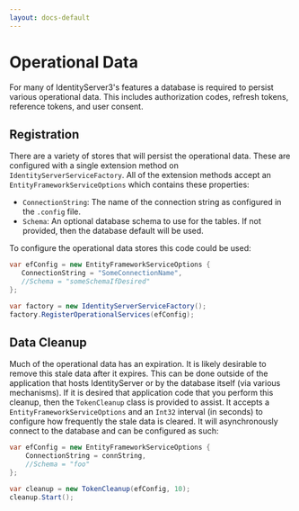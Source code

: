 ```yaml
---
layout: docs-default
---
```


# Operational Data

For many of IdentityServer3's features a database is required to persist various operational data. This includes authorization codes, refresh tokens, reference tokens, and user consent. 

## Registration

There are a variety of stores that will persist the operational data. These are configured with a single extension method on `IdentityServerServiceFactory`. All of the extension methods accept an `EntityFrameworkServiceOptions` which contains these properties:

* `ConnectionString`: The name of the connection string as configured in the `.config` file.
* `Schema`: An optional database schema to use for the tables. If not provided, then the database default will be used.

To configure the operational data stores this code could be used:

```csharp
var efConfig = new EntityFrameworkServiceOptions {
   ConnectionString = "SomeConnectionName",
   //Schema = "someSchemaIfDesired"
};

var factory = new IdentityServerServiceFactory();
factory.RegisterOperationalServices(efConfig);
``` 

## Data Cleanup

Much of the operational data has an expiration. It is likely desirable to remove this stale data after it expires. This can be done outside of the application that hosts IdentityServer or by the database itself (via various mechanisms). If it is desired that application code that you perform this cleanup, then the `TokenCleanup` class is provided to assist. It accepts a `EntityFrameworkServiceOptions` and an `Int32` interval (in seconds) to configure how frequently the stale data is cleared. It will asynchronously connect to the database and can be configured as such:

```csharp
var efConfig = new EntityFrameworkServiceOptions {
    ConnectionString = connString,
    //Schema = "foo"
};

var cleanup = new TokenCleanup(efConfig, 10);
cleanup.Start();
``` 
